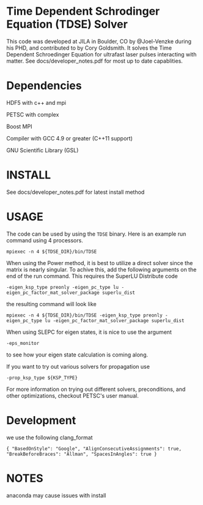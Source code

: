 # Time Dependent Schrodinger Equation (TDSE) Solver

This code was developed at JILA in Boulder, CO by @Joel-Venzke during his PHD, and contributed to by Cory Goldsmith. It solves the Time Dependent Schroedinger Equation for ultrafast laser pulses interacting with matter. See docs/developer_notes.pdf for most up to date capablities.

# Dependencies

HDF5 with c++ and mpi

PETSC with complex

Boost MPI

Compiler with GCC 4.9 or greater (C++11 support)

GNU Scientific Library (GSL)

# INSTALL 

See docs/developer_notes.pdf for latest install method

# USAGE
The code can be used by using the `TDSE` binary. Here is an example run command using 4 processors.

`mpiexec -n 4 ${TDSE_DIR}/bin/TDSE`

When using the Power method, it is best to utilize a direct solver since the matrix is nearly singular. To achive this, add the following arguments on the end of the run command. This requires the SuperLU Distribute code 

`-eigen_ksp_type preonly -eigen_pc_type lu -eigen_pc_factor_mat_solver_package superlu_dist`

the resulting command will look like 

`mpiexec -n 4 ${TDSE_DIR}/bin/TDSE -eigen_ksp_type preonly -eigen_pc_type lu -eigen_pc_factor_mat_solver_package superlu_dist`

When using SLEPC for eigen states, it is nice to use the argument 

`-eps_monitor`

to see how your eigen state calculation is coming along.

If you want to try out various solvers for propagation use

`-prop_ksp_type ${KSP_TYPE}`

For more information on trying out different solvers, preconditions, and other optimizations, checkout PETSC's user manual.

# Development 

we use the following clang_format 

`{
    "BasedOnStyle": "Google",
    "AlignConsecutiveAssignments": true,
    "BreakBeforeBraces": "Allman",
    "SpacesInAngles": true
}`

# NOTES
anaconda may cause issues with install
